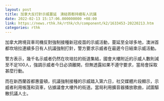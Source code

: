 ```yaml
---
layout: post
title: 加拿大反打針示威蔓延　澳紐首都持續有人抗議
date: 2022-02-13 15:17:06.000000000 +08:00
link: https://news.rthk.hk/rthk/ch/component/k2/1633453-20220213.htm
categories: rthk
---
```


加拿大跨境貨車司機反對強制接種新冠疫苗的示威活動，蔓延至全球多地，澳洲首都坎培拉連續多日有人抗議強制打針，警方要求示威者在最遲今日結束示威活動。

警方表示，幾千名示威者仍然在坎培拉的街道集結，國會大樓附近的示威人數則減至不足100人，強調示威者今日必須離開，但無透露如果不遵守要求，當局會採取甚麼行動。

而在新西蘭首都惠靈頓，抗議強制接種的示威踏入第六日，社交媒體片段顯示，示威者利用帳篷和貨車，佔據議會大樓外的街道。當局利用擴音器播放歌曲，試圖驅散抗議人士。

